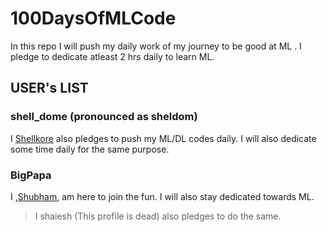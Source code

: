 # 100DaysOfMLCode
In this repo I will push my daily work of my journey to be good at ML . I pledge to dedicate atleast 2 hrs daily to learn ML.

## USER's LIST

### shell_dome (pronounced as sheldom)
I [Shellkore](https://github.com/shellkore) also pledges to push my ML/DL codes daily. I will also dedicate some time daily for the same purpose.

### BigPapa
I ,[Shubham](https://github.com/shubham7298), am here to join the fun. I will also stay dedicated towards ML.

>I shaiesh (This profile is dead) also pledges to do the same.

